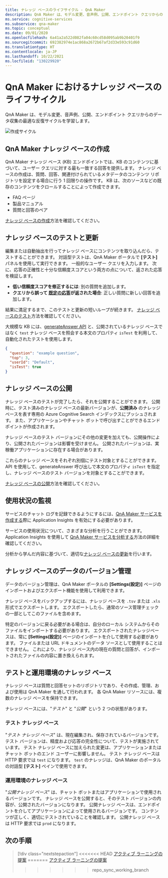 ```yaml
---
title: ナレッジ ベースのライフサイクル - QnA Maker
description: QnA Maker は、モデル変更、音声例、公開、エンドポイント クエリからのデータ収集の最適な反復サイクルを学習します。
ms.service: cognitive-services
ms.subservice: qna-maker
ms.topic: conceptual
ms.date: 09/01/2020
ms.openlocfilehash: 6a41a2a522d082fa04c60cd58d095ab9b20401f9
ms.sourcegitcommit: 692382974e1ac868a2672b67af2d33e593c91d60
ms.translationtype: HT
ms.contentlocale: ja-JP
ms.lasthandoff: 10/22/2021
ms.locfileid: "130229920"
---
```

# <a name="knowledge-base-lifecycle-in-qna-maker"></a>QnA Maker におけるナレッジ ベースのライフサイクル
QnA Maker は、モデル変更、音声例、公開、エンドポイント クエリからのデータ収集の最適な反復サイクルを学習します。

![作成サイクル](../media/qnamaker-concepts-lifecycle/kb-lifecycle.png)

## <a name="creating-a-qna-maker-knowledge-base"></a>QnA Maker ナレッジ ベースの作成
QnA Maker ナレッジ ベース (KB) エンドポイントでは、KB のコンテンツに基づいて、ユーザー クエリに対する最も一致する回答を提供します。 ナレッジ ベースの作成は、質問、回答、関連付けられているメタデータのコンテンツ リポジトリを設定する場合に行う 1 回限りの操作です。 KB は、次のソースなどの既存のコンテンツをクロールすることによって作成できます。

- FAQ ページ
- 製品マニュアル
- 質問と回答のペア

[ナレッジ ベースの作成](../quickstarts/create-publish-knowledge-base.md)方法を確認してください。

## <a name="testing-and-updating-the-knowledge-base"></a>ナレッジ ベースのテストと更新

編集または自動抽出を行ってナレッジ ベースにコンテンツを取り込んだら、テストすることができます。 対話型テストは、QnA Maker ポータルで **[テスト]** パネルを使用して実行できます。 一般的なユーザー クエリを入力します。 次に、応答の正確性と十分な信頼度スコアという両方の点について、返された応答を検証します。


* **低い信頼度スコアを修正するには**: 別の質問を追加します。
* **クエリから誤って [既定の応答](../How-to/change-default-answer.md)が返された場合**: 正しい質問に新しい回答を追加します。

結果に満足するまで、このテストと更新の短いループが続きます。 [ナレッジ ベースのテスト](../How-To/test-knowledge-base.md)方法を確認してください。

大規模な KB には、[generateAnswer API](../how-to/metadata-generateanswer-usage.md#get-answer-predictions-with-the-generateanswer-api) と、公開されているナレッジ ベースではなく `test` ナレッジ ベースを照会する本文のプロパティ `isTest` を利用して、自動化されたテストを使用します。

```json
{
  "question": "example question",
  "top": 3,
  "userId": "Default",
  "isTest": true
}
```

## <a name="publish-the-knowledge-base"></a>ナレッジ ベースの公開
ナレッジ ベースのテストが完了したら、それを公開することができます。 公開時に、テスト済みのナレッジ ベースの最新バージョンが、**公開済み** のナレッジ ベースを表す専用の Azure Cognitive Search インデックスにプッシュされます。 また、アプリケーションやチャット ボットで呼び出すことができるエンドポイントが作成されます。

ナレッジ ベースのテスト バージョンにその他の変更を加えても、公開操作により、公開されたバージョンは影響を受けません。 公開されたバージョンは、実稼働アプリケーションに存在する場合があります。

これらのナレッジ ベースをそれぞれ別個にテスト対象とすることができます。 API を使用して、generateAnswer 呼び出しで本文のプロパティ `isTest` を指定し、ナレッジ ベースのテスト バージョンを対象とすることができます。

[ナレッジ ベースの公開](../Quickstarts/create-publish-knowledge-base.md#publish-the-knowledge-base)方法を確認してください。

## <a name="monitor-usage"></a>使用状況の監視
サービスのチャット ログを記録できるようにするには、[QnA Maker サービスを作成する](../How-To/set-up-qnamaker-service-azure.md)際に Application Insights を有効にする必要があります。

サービスの使用状況について、さまざまな分析を行うことができます。 Application Insights を使用して [QnA Maker サービスを分析する](../How-To/get-analytics-knowledge-base.md)方法の詳細を確認してください。

分析から学んだ内容に基づいて、適切な[ナレッジ ベースの更新](../How-To/edit-knowledge-base.md)を行います。

## <a name="version-control-for-data-in-your-knowledge-base"></a>ナレッジ ベースのデータのバージョン管理

データのバージョン管理は、QnA Maker ポータルの **\[Settings\(設定)]** ページのインポートおよびエクスポート機能を使用して利用できます。

ナレッジ ベースをバックアップするには、ナレッジ ベースを `.tsv` または `.xls` 形式でエクスポートします。 エクスポートしたら、通常のソース管理チェックの一部としてこのファイルを含めます。

特定のバージョンに戻る必要がある場合は、自分のローカル システムからそのファイルをインポートする必要があります。 エクスポートされたナレッジベースは、常に **\[Settings\(設定)]** ページのインポートを介して使用する必要があります。 ファイルまたは URL ドキュメントのデータ ソースとして使用することはできません。 これにより、ナレッジ ベース内の現在の質問と回答が、インポートされたファイルの内容に置き換えられます。

## <a name="test-and-production-knowledge-base"></a>テストと運用環境のナレッジ ベース
ナレッジ ベースは質問と回答セットのリポジトリであり、その作成、管理、および使用は QnA Maker を通して行われます。 各 QnA Maker リソースには、複数のナレッジ ベースを保持できます。

ナレッジ ベースには、"*テスト*" と "*公開*" という 2 つの状態があります。

### <a name="test-knowledge-base"></a>テスト ナレッジ ベース

"*テスト ナレッジ ベース*" は、現在編集され、保存されているバージョンです。 テスト バージョンは、精度および応答の完全性について、テストが実施されています。 テスト ナレッジ ベースに加えられた変更は、アプリケーションまたはチャット ボットのエンド ユーザーに影響しません。 テスト ナレッジ ベースは HTTP 要求では `test` になります。 `test` のナレッジは、QnA Maker のポータルの対話型 **[テスト]** ペインで使用できます。

### <a name="production-knowledge-base"></a>運用環境のナレッジ ベース

"*公開ナレッジ ベース*" は、チャット ボットまたはアプリケーションで使用されるバージョンです。 ナレッジ ベースを公開すると、そのテスト バージョンの内容が、公開されたバージョンになります。 公開ナレッジ ベースは、エンドポイントを介してアプリケーションによって使用されるバージョンです。 コンテンツが正しく、適切にテストされていることを確認します。 公開ナレッジ ベースは HTTP 要求では `prod` になります。


## <a name="next-steps"></a>次の手順

> [!div class="nextstepaction"]
<<<<<<< HEAD
> [アクティブ ラーニングの提案](./active-learning-suggestions.md)
=======
> [アクティブ ラーニングの提案](../index.yml)
>>>>>>> repo_sync_working_branch
